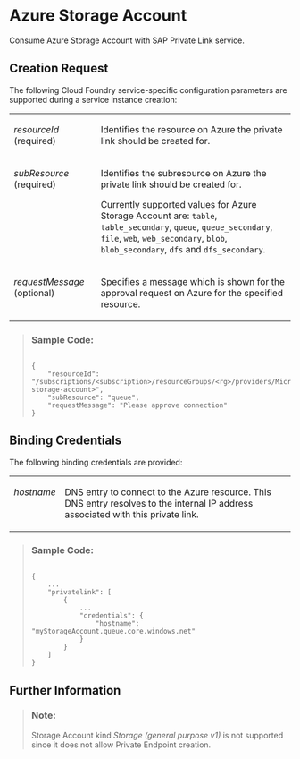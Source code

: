 <!-- loio75b307e216e04d1eb93ba590c4474a53 -->

# Azure Storage Account

Consume Azure Storage Account with SAP Private Link service.



<a name="loio75b307e216e04d1eb93ba590c4474a53__section_lpf_fl4_rsb"/>

## Creation Request

The following Cloud Foundry service-specific configuration parameters are supported during a service instance creation:


<table>
<tr>
<td valign="top">

*resourceId* \(required\)



</td>
<td valign="top">

Identifies the resource on Azure the private link should be created for.



</td>
</tr>
<tr>
<td valign="top">

*subResource* \(required\)



</td>
<td valign="top">

Identifies the subresource on Azure the private link should be created for.

Currently supported values for Azure Storage Account are: `table`, `table_secondary`, `queue`, `queue_secondary`, `file`, `web`, `web_secondary`, `blob`, `blob_secondary`, `dfs` and `dfs_secondary`.



</td>
</tr>
<tr>
<td valign="top">

*requestMessage* \(optional\)



</td>
<td valign="top">

Specifies a message which is shown for the approval request on Azure for the specified resource.



</td>
</tr>
</table>



> ### Sample Code:  
> ```
> 
> {
>     "resourceId": "/subscriptions/<subscription>/resourceGroups/<rg>/providers/Microsoft.Storage/storageAccounts/<my-storage-account>",
>     "subResource": "queue",
>     "requestMessage": "Please approve connection"
> }
> ```



<a name="loio75b307e216e04d1eb93ba590c4474a53__section_kpl_jyn_nrb"/>

## Binding Credentials

The following binding credentials are provided:


<table>
<tr>
<td valign="top">

*hostname*



</td>
<td valign="top">

DNS entry to connect to the Azure resource. This DNS entry resolves to the internal IP address associated with this private link.



</td>
</tr>
</table>



> ### Sample Code:  
> ```
> 
> {
>     ...
>     "privatelink": [
>         {
>             ...
>             "credentials": {
>                 "hostname": "myStorageAccount.queue.core.windows.net"
>             }
>         }
>     ]
> }
> ```



<a name="loio75b307e216e04d1eb93ba590c4474a53__section_ykl_l14_nrb"/>

## Further Information

> ### Note:  
> Storage Account kind *Storage \(general purpose v1\)* is not supported since it does not allow Private Endpoint creation.

